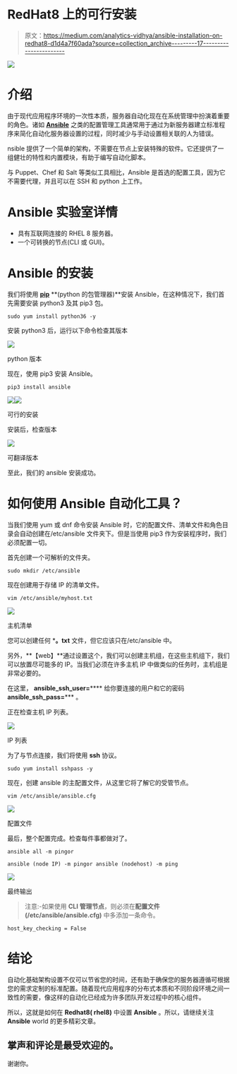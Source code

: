 # RedHat8 上的可行安装

> 原文：<https://medium.com/analytics-vidhya/ansible-installation-on-redhat8-d1d4a7f60ada?source=collection_archive---------17----------------------->

![](img/f386c2eec365d5cb95a2947d8b02b6c2.png)

# 介绍

由于现代应用程序环境的一次性本质，服务器自动化现在在系统管理中扮演着重要的角色。诸如 [**Ansible**](https://ansible.com/) 之类的配置管理工具通常用于通过为新服务器建立标准程序来简化自动化服务器设置的过程，同时减少与手动设置相关联的人为错误。

nsible 提供了一个简单的架构，不需要在节点上安装特殊的软件。它还提供了一组健壮的特性和内置模块，有助于编写自动化脚本。

与 Puppet、Chef 和 Salt 等类似工具相比，Ansible 是首选的配置工具，因为它不需要代理，并且可以在 SSH 和 python 上工作。

# Ansible 实验室详情

*   具有互联网连接的 RHEL 8 服务器。
*   一个可转换的节点(CLI 或 GUI)。

# Ansible 的安装

我们将使用 [**pip**](https://pip.pypa.io/en/stable/) **(python 的包管理器)**安装 Ansible，在这种情况下，我们首先需要安装 python3 及其 pip3 包。

```
sudo yum install python36 -y
```

安装 python3 后，运行以下命令检查其版本

![](img/e1f44c830d2cbbcce9ac3691ab32cfa8.png)

python 版本

现在，使用 pip3 安装 Ansible。

```
pip3 install ansible
```

![](img/a41f6633af84ff376301d6436ea87748.png)![](img/e8c6eec8f1b94040fcd42ced825d0f2f.png)

可行的安装

安装后，检查版本

![](img/da6fafa6cc0b1a6de5e3591a970e5ac1.png)

可翻译版本

至此，我们的 ansible 安装成功。

# 如何使用 Ansible 自动化工具？

当我们使用 yum 或 dnf 命令安装 Ansible 时，它的配置文件、清单文件和角色目录会自动创建在/etc/ansible 文件夹下。但是当使用 pip3 作为安装程序时，我们必须配置一切。

首先创建一个可解析的文件夹。

```
sudo mkdir /etc/ansible
```

现在创建用于存储 IP 的清单文件。

```
vim /etc/ansible/myhost.txt
```

![](img/b069a0843f39ae213953df0a43981a46.png)

主机清单

您可以创建任何 ***。txt** 文件，但它应该只在/etc/ansible 中。

另外，**【web】**通过设置这个，我们可以创建主机组，在这些主机组下，我们可以放置尽可能多的 IP。当我们必须在许多主机 IP 中做类似的任务时，主机组是非常必要的。

在这里， **ansible_ssh_user=****** 给你要连接的用户和它的密码 **ansible_ssh_pass=***** 。

正在检查主机 IP 列表。

![](img/7b332d42a140d32d69c61a743b9f82c4.png)

IP 列表

为了与节点连接，我们将使用 **ssh** 协议。

```
sudo yum install sshpass -y
```

现在，创建 ansible 的主配置文件，从这里它将了解它的受管节点。

```
vim /etc/ansible/ansible.cfg
```

![](img/70ff1736339f17082d5b696078fc5372.png)

配置文件

最后，整个配置完成。检查每件事都做对了。

```
ansible all -m pingor

ansible (node IP) -m pingor ansible (nodehost) -m ping
```

![](img/2582b53254de38c7dd29b3e3dd815bc0.png)

最终输出

> 注意:-如果使用 **CLI 管理节点**，则必须在**配置文件(/etc/ansible/ansible.cfg)** 中多添加一条命令。

```
host_key_checking = False
```

# 结论

自动化基础架构设置不仅可以节省您的时间，还有助于确保您的服务器遵循可根据您的需求定制的标准配置。随着现代应用程序的分布式本质和不同阶段环境之间一致性的需要，像这样的自动化已经成为许多团队开发过程中的核心组件。

所以，这就是如何在 **Redhat8( rhel8)** 中设置 **Ansible** 。所以，请继续关注 **Ansible** world 的更多精彩文章。

## 掌声和评论是最受欢迎的。

谢谢你。